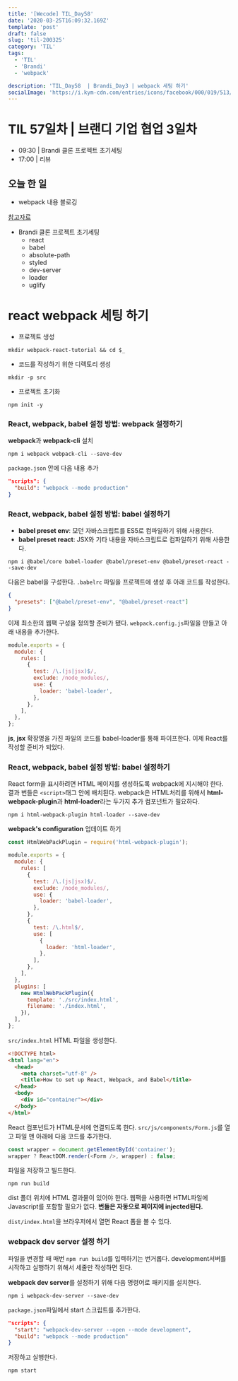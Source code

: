```yaml
---
title: '[Wecode] TIL_Day58'
date: '2020-03-25T16:09:32.169Z'
template: 'post'
draft: false
slug: 'til-200325'
category: 'TIL'
tags:
  - 'TIL'
  - 'Brandi'
  - 'webpack'

description: 'TIL_Day58  | Brandi_Day3 | webpack 세팅 하기'
socialImage: 'https://i.kym-cdn.com/entries/icons/facebook/000/019/513/til.jpg'
---
```


# TIL 57일차 | 브랜디 기업 협업 3일차

- 09:30 | Brandi 클론 프로젝트 초기세팅
- 17:00 | 리뷰

## 오늘 한 일

- webpack 내용 블로깅

[참고자료](https://joshua1988.github.io/webpack-guide/guide.html)

- Brandi 클론 프로젝트 초기세팅
  - react
  - babel
  - absolute-path
  - styled
  - dev-server
  - loader
  - uglify

# react webpack 세팅 하기

- 프로젝트 생성

```
mkdir webpack-react-tutorial && cd $_
```

- 코드를 작성하기 위한 디렉토리 생성

```
mkdir -p src
```

- 프로젝트 초기화

```
npm init -y
```

### React, webpack, babel 설정 방법: webpack 설정하기

**webpack**과 **webpack-cli** 설치

```
npm i webpack webpack-cli --save-dev
```

`package.json` 안에 다음 내용 추가

```json
"scripts": {
  "build": "webpack --mode production"
}
```

### React, webpack, babel 설정 방법: babel 설정하기

- **babel preset env**: 모던 자바스크립트를 ES5로 컴파일하기 위해 사용한다.
- **babel preset react**: JSX와 기타 내용을 자바스크립트로 컴파일하기 위해 사용한다.

```
npm i @babel/core babel-loader @babel/preset-env @babel/preset-react --save-dev
```

다음은 babel을 구성한다. `.babelrc` 파일을 프로젝트에 생성 후 아래 코드를 작성한다.

```json
{
  "presets": ["@babel/preset-env", "@babel/preset-react"]
}
```

이제 최소한의 웹팩 구성을 정의할 준비가 됐다. `webpack.config.js`파일을 만들고 아래 내용을 추가한다.

```js
module.exports = {
  module: {
    rules: [
      {
        test: /\.(js|jsx)$/,
        exclude: /node_modules/,
        use: {
          loader: 'babel-loader',
        },
      },
    ],
  },
};
```

**js**, **jsx** 확장명을 가진 파일의 코드를 babel-loader를 통해 파이프한다.
이제 React를 작성할 준비가 되었다.

### React, webpack, babel 설정 방법: babel 설정하기

React form을 표시하려면 HTML 페이지를 생성하도록 webpack에 지시해야 한다. 결과 번들은 `<script>`태그 안에 배치된다.
webpack은 HTML처리를 위해서 **html-webpack-plugin**과 **html-loader**라는 두가지 추가 컴포넌트가 필요하다.

```
npm i html-webpack-plugin html-loader --save-dev
```

**webpack's configuration** 업데이트 하기

```js
const HtmlWebPackPlugin = require('html-webpack-plugin');

module.exports = {
  module: {
    rules: [
      {
        test: /\.(js|jsx)$/,
        exclude: /node_modules/,
        use: {
          loader: 'babel-loader',
        },
      },
      {
        test: /\.html$/,
        use: [
          {
            loader: 'html-loader',
          },
        ],
      },
    ],
  },
  plugins: [
    new HtmlWebPackPlugin({
      template: './src/index.html',
      filename: './index.html',
    }),
  ],
};
```

`src/index.html` HTML 파일을 생성한다.

```html
<!DOCTYPE html>
<html lang="en">
  <head>
    <meta charset="utf-8" />
    <title>How to set up React, Webpack, and Babel</title>
  </head>
  <body>
    <div id="container"></div>
  </body>
</html>
```

React 컴포넌트가 HTML문서에 연결되도록 한다.
`src/js/components/Form.js`를 열고 파일 맨 아래에 다음 코드를 추가한다.

```js
const wrapper = document.getElementById('container');
wrapper ? ReactDOM.render(<Form />, wrapper) : false;
```

파일을 저장하고 빌드한다.

```
npm run build
```

dist 폴더 위치에 HTML 결과물이 있어야 한다. 웹팩을 사용하면 HTML파일에 Javascript를 포함할 필요가 없다. **번들은 자동으로 페이지에 injected된다.**

`dist/index.html`을 브라우저에서 열면 React 폼을 볼 수 있다.

### webpack dev server 설정 하기

파일을 변경할 때 매번 `npm run build`를 입력하기는 번거롭다. development서버를 시작하고 실행하기 위해서 세줄만 작성하면 된다.

**webpack dev server**를 설정하기 위해 다음 명령어로 패키지를 설치한다.

```
npm i webpack-dev-server --save-dev
```

`package.json`파일에서 start 스크립트를 추가한다.

```json
"scripts": {
  "start": "webpack-dev-server --open --mode development",
  "build": "webpack --mode production"
}
```

저장하고 실행한다.

```
npm start
```
